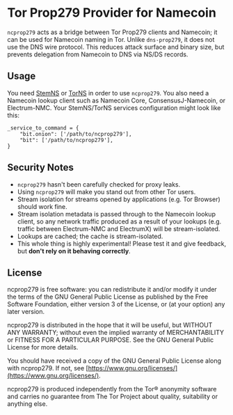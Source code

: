 # Tor Prop279 Provider for Namecoin

`ncprop279` acts as a bridge between Tor Prop279 clients and Namecoin; it can be used for Namecoin naming in Tor.  Unlike `dns-prop279`, it does not use the DNS wire protocol.  This reduces attack surface and binary size, but prevents delegation from Namecoin to DNS via NS/DS records.

## Usage

You need [StemNS](https://github.com/namecoin/StemNS) or [TorNS](https://github.com/meejah/TorNS) in order to use `ncprop279`.  You also need a Namecoin lookup client such as Namecoin Core, ConsensusJ-Namecoin, or Electrum-NMC.  Your StemNS/TorNS services configuration might look like this:

~~~
_service_to_command = {
    "bit.onion": ['/path/to/ncprop279'],
    "bit": ['/path/to/ncprop279'],
}
~~~

## Security Notes

* `ncprop279` hasn't been carefully checked for proxy leaks.
* Using `ncprop279` will make you stand out from other Tor users.
* Stream isolation for streams opened by applications (e.g. Tor Browser) should work fine.
* Stream isolation metadata is passed through to the Namecoin lookup client, so any network traffic produced as a result of your lookups (e.g. traffic between Electrum-NMC and ElectrumX) will be stream-isolated.
* Lookups are cached; the cache is stream-isolated.
* This whole thing is highly experimental!  Please test it and give feedback, but **don't rely on it behaving correctly**.

## License

ncprop279 is free software: you can redistribute it and/or modify
it under the terms of the GNU General Public License as published by
the Free Software Foundation, either version 3 of the License, or
(at your option) any later version.

ncprop279 is distributed in the hope that it will be useful,
but WITHOUT ANY WARRANTY; without even the implied warranty of
MERCHANTABILITY or FITNESS FOR A PARTICULAR PURPOSE.  See the
GNU General Public License for more details.

You should have received a copy of the GNU General Public License
along with ncprop279.  If not, see [https://www.gnu.org/licenses/](https://www.gnu.org/licenses/).

ncprop279 is produced independently from the Tor® anonymity software and carries no guarantee from The Tor Project about quality, suitability or anything else.
